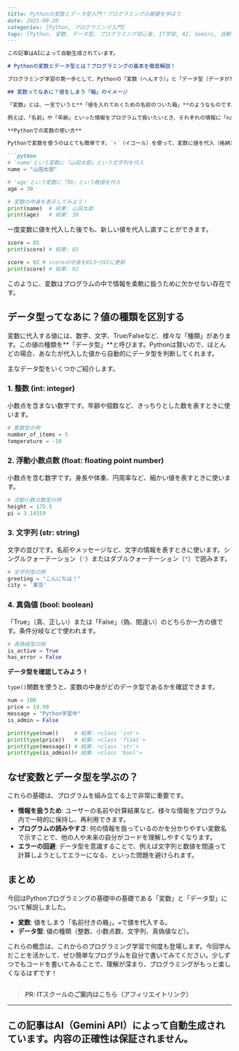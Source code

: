 ```markdown
---
title: Pythonの変数とデータ型入門！プログラミングの基礎を学ぼう
date: 2025-09-20
categories: [Python, プログラミング入門]
tags: [Python, 変数, データ型, プログラミング初心者, IT学習, AI, Gemini, 自動生成]
---

この記事はAIによって自動生成されています。

# Pythonの変数とデータ型とは？プログラミングの基本を徹底解説！

プログラミング学習の第一歩として、Pythonの「変数（へんすう）」と「データ型（データがた）」は非常に大切な基礎知識です。これらを理解することで、あなたのPythonプログラミングの世界がぐっと広がります。IT初心者の方にも分かりやすく、やさしい日本語で解説していきますので、ぜひ一緒に学んでいきましょう。

## 変数ってなあに？値をしまう「箱」のイメージ

「変数」とは、一言でいうと**「値を入れておくための名前のついた箱」**のようなものです。プログラムの中で、数値や文字などの情報を一時的に保存したり、後で使ったりするために利用します。

例えば、「名前」や「年齢」といった情報をプログラムで扱いたいとき、それぞれの情報に「name」や「age」といった名前（変数名）をつけて、値を格納します。

**Pythonでの変数の使い方**

Pythonで変数を使うのはとても簡単です。`=`（イコール）を使って、変数に値を代入（格納）します。

```python
# 'name'という変数に「山田太郎」という文字列を代入
name = "山田太郎"

# 'age'という変数に「30」という数値を代入
age = 30

# 変数の中身を表示してみよう！
print(name)  # 結果: 山田太郎
print(age)   # 結果: 30
```

一度変数に値を代入した後でも、新しい値を代入し直すことができます。

```python
score = 85
print(score) # 結果: 85

score = 92 # scoreの中身を85から92に更新
print(score) # 結果: 92
```

このように、変数はプログラムの中で情報を柔軟に扱うために欠かせない存在です。

## データ型ってなあに？値の種類を区別する

変数に代入する値には、数字、文字、True/Falseなど、様々な「種類」があります。この値の種類を**「データ型」**と呼びます。Pythonは賢いので、ほとんどの場合、あなたが代入した値から自動的にデータ型を判断してくれます。

主なデータ型をいくつかご紹介します。

### 1. 整数 (int: integer)

小数点を含まない数字です。年齢や個数など、きっちりとした数を表すときに使います。

```python
# 整数型の例
number_of_items = 5
temperature = -10
```

### 2. 浮動小数点数 (float: floating point number)

小数点を含む数字です。身長や体重、円周率など、細かい値を表すときに使います。

```python
# 浮動小数点数型の例
height = 175.5
pi = 3.14159
```

### 3. 文字列 (str: string)

文字の並びです。名前やメッセージなど、文字の情報を表すときに使います。シングルクォーテーション（`'`）またはダブルクォーテーション（`"`）で囲みます。

```python
# 文字列型の例
greeting = "こんにちは！"
city = '東京'
```

### 4. 真偽値 (bool: boolean)

「True」（真、正しい）または「False」（偽、間違い）のどちらか一方の値です。条件分岐などで使われます。

```python
# 真偽値型の例
is_active = True
has_error = False
```

**データ型を確認してみよう！**

`type()`関数を使うと、変数の中身がどのデータ型であるかを確認できます。

```python
num = 100
price = 19.99
message = "Python学習中"
is_admin = False

print(type(num))     # 結果: <class 'int'>
print(type(price))   # 結果: <class 'float'>
print(type(message)) # 結果: <class 'str'>
print(type(is_admin))# 結果: <class 'bool'>
```

## なぜ変数とデータ型を学ぶの？

これらの基礎は、プログラムを組み立てる上で非常に重要です。

*   **情報を扱うため**: ユーザーの名前や計算結果など、様々な情報をプログラム内で一時的に保持し、再利用できます。
*   **プログラムの読みやすさ**: 何の情報を扱っているのかを分かりやすい変数名で示すことで、他の人や未来の自分がコードを理解しやすくなります。
*   **エラーの回避**: データ型を意識することで、例えば文字列と数値を間違って計算しようとしてエラーになる、といった問題を避けられます。

## まとめ

今回はPythonプログラミングの基礎中の基礎である「変数」と「データ型」について解説しました。

*   **変数**: 値をしまう「名前付きの箱」。`=`で値を代入する。
*   **データ型**: 値の種類（整数、小数点数、文字列、真偽値など）。

これらの概念は、これからのプログラミング学習で何度も登場します。今回学んだことを活かして、ぜひ簡単なプログラムを自分で書いてみてください。少しずつでもコードを書いてみることで、理解が深まり、プログラミングがもっと楽しくなるはずです！
```
```
> **PR: ITスクールのご案内はこちら（アフィリエイトリンク）**

---
この記事はAI（Gemini API）によって自動生成されています。内容の正確性は保証されません。
---
